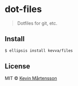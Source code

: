 # dot-files

> Dotfiles for git, etc.


## Install

```sh
$ ellipsis install kevva/files
```


## License

MIT © [Kevin Mårtensson](https://github.com/kevva)
